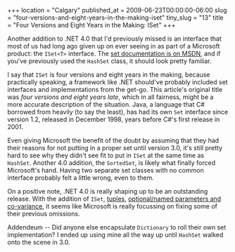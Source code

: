 +++
location = "Calgary"
published_at = 2009-06-23T00:00:00-06:00
slug = "four-versions-and-eight-years-in-the-making-iset"
tiny_slug = "13"
title = "Four Versions and Eight Years in the Making: ISet"
+++

Another addition to .NET 4.0 that I'd previously missed is an interface that most of us had long ago given up on ever seeing in as part of a Microsoft product: the `ISet<T>` interface. The [set documentation is on MSDN](http://msdn.microsoft.com/en-us/library/dd412081.aspx), and if you've previously used the `HashSet` class, it should look pretty familiar.

I say that `ISet` is four versions and eight years in the making, because practically speaking, a framework like .NET should've probably included set interfaces and implementations from the get-go. This article's original title was _four versions and eight years *late*_, which in all fairness, might be a more accurate description of the situation. Java, a language that C# borrowed from heavily (to say the least), has had its own `Set` interface since version 1.2, released in December 1998, years before C#'s first release in 2001.

Even giving Microsoft the benefit of the doubt by assuming that they had their reasons for not putting in a proper set until version 3.0, it's still pretty hard to see why they didn't see fit to put in `ISet` at the same time as `HashSet`. Another 4.0 addition, the `SortedSet`, is likely what finally forced Microsoft's hand. Having two separate set classes with no common interface probably felt a little wrong, even to them.

On a positive note, .NET 4.0 is really shaping up to be an outstanding release. With the addition of `ISet`, [tuples](/articles/finally-tuples-in-c-sharp.html), [optional/named parameters and co-variance](/articles/new-features-in-c-sharp-4.html), it seems like Microsoft is really focussing on fixing some of their previous omissions.

<span class="addendum">Addendeum --</span> Did anyone else encapsulate `Dictionary` to roll their own set implementation? I ended up using mine all the way up until `HashSet` walked onto the scene in 3.0.</p>
